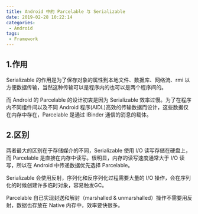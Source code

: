 ```yaml
---
title: Android 中的 Parcelable 与 Serializable
date: 2019-02-28 10:22:14
categories: 
 - Android
tags: 
 - Framework
---
```


## 1.作用

Serializable 的作用是为了保存对象的属性到本地文件、数据库、网络流、rmi 以方便数据传输，当然这种传输可以是程序内的也可以是两个程序间的。

而 Android 的 Parcelable 的设计初衷是因为 Serializable 效率过慢。为了在程序内不同组件间以及不同 Android 程序(AIDL)高效的传输数据而设计，这些数据仅在内存中存在，Parcelable 是通过 IBinder 通信的消息的载体。

## 2.区别

两者最大的区别在于存储媒介的不同，Serializable 使用 I/O 读写存储在硬盘上，而 Parcelable 是直接在内存中读写。很明显，内存的读写速度通常大于 I/O 读写，所以在 Android 中传递数据优先选择 Parcelable。

Serializable 会使用反射，序列化和反序列化过程需要大量的 I/O 操作，会在序列化的时候创建许多临时对象，容易触发GC。

Parcelable 自已实现封送和解封（marshalled &amp; unmarshalled）操作不需要用反射，数据也存放在 Native 内存中，效率要快很多。